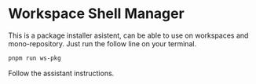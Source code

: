 # Workspace Shell Manager

This is a package installer asistent, can be able to use on workspaces and mono-repository. Just run the follow line on your terminal.

```bash
pnpm run ws-pkg
```

Follow the assistant instructions.